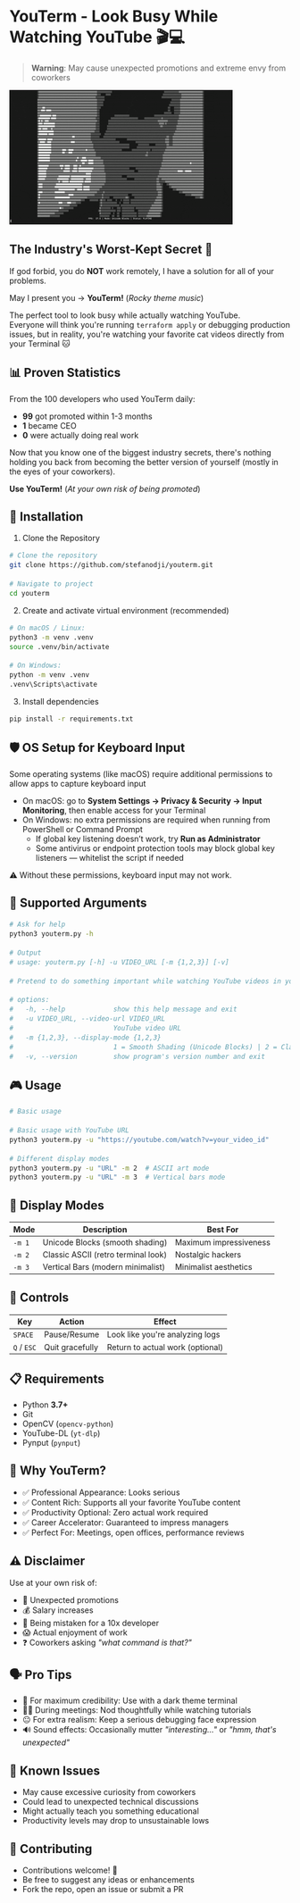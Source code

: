 # YouTerm - Look Busy While Watching YouTube 🎬💻

> **Warning**: May cause unexpected promotions and extreme envy from coworkers

![YouTerm in Action](assets/demo.gif)

## The Industry's Worst-Kept Secret 🤫

If god forbid, you do **NOT** work remotely, I have a solution for all of your problems.<br>

May I present you → **YouTerm!** (*Rocky theme music*)

The perfect tool to look busy while actually watching YouTube.<br>
Everyone will think you're running `terraform apply` or debugging production issues, but in reality, you're watching your favorite cat videos directly from your Terminal 🐱

## 📊 Proven Statistics

From the 100 developers who used YouTerm daily:
- **99** got promoted within 1-3 months  
- **1** became CEO
- **0** were actually doing real work

Now that you know one of the biggest industry secrets, there's nothing holding you back from becoming the better version of yourself (mostly in the eyes of your coworkers).

**Use YouTerm!** (*At your own risk of being promoted*)

## 🚀 Installation

1. Clone the Repository
```bash
# Clone the repository
git clone https://github.com/stefanodji/youterm.git

# Navigate to project
cd youterm
```

2. Create and activate virtual environment (recommended)
```bash
# On macOS / Linux:
python3 -m venv .venv
source .venv/bin/activate

# On Windows:
python -m venv .venv
.venv\Scripts\activate
```

3. Install dependencies

```bash
pip install -r requirements.txt
```

## 🛡️ OS Setup for Keyboard Input
Some operating systems (like macOS) require additional permissions to allow apps to capture keyboard input
- On macOS: go to **System Settings → Privacy & Security → Input Monitoring**, then enable access for your Terminal 
- On Windows: no extra permissions are required when running from PowerShell or Command Prompt  
  - If global key listening doesn’t work, try **Run as Administrator**
  - Some antivirus or endpoint protection tools may block global key listeners — whitelist the script if needed


⚠️ Without these permissions, keyboard input may not work.


## 📌 Supported Arguments

```bash
# Ask for help
python3 youterm.py -h

# Output
# usage: youterm.py [-h] -u VIDEO_URL [-m {1,2,3}] [-v]

# Pretend to do something important while watching YouTube videos in your Terminal.

# options:
#   -h, --help            show this help message and exit
#   -u VIDEO_URL, --video-url VIDEO_URL
#                         YouTube video URL
#   -m {1,2,3}, --display-mode {1,2,3}
#                         1 = Smooth Shading (Unicode Blocks) | 2 = Classic ASCII | 3 = Vertical Bars
#   -v, --version         show program's version number and exit
```

## 🎮 Usage
```bash
# Basic usage

# Basic usage with YouTube URL
python3 youterm.py -u "https://youtube.com/watch?v=your_video_id"

# Different display modes
python3 youterm.py -u "URL" -m 2  # ASCII art mode
python3 youterm.py -u "URL" -m 3  # Vertical bars mode
```

## 🎨 Display Modes

| Mode   | Description                          | Best For               |
|--------|--------------------------------------|------------------------|
| `-m 1` | Unicode Blocks (smooth shading)      | Maximum impressiveness |
| `-m 2` | Classic ASCII (retro terminal look)  | Nostalgic hackers      |
| `-m 3` | Vertical Bars (modern minimalist)    | Minimalist aesthetics  |



## 🎯 Controls

| Key       | Action         | Effect                                 |
|-----------|----------------|----------------------------------------|
| `SPACE`   | Pause/Resume   | Look like you're analyzing logs        |
| `Q` / `ESC` | Quit gracefully | Return to actual work (optional)    |


## 📋 Requirements  

- Python **3.7+**
- Git
- OpenCV (`opencv-python`)  
- YouTube-DL (`yt-dlp`)  
- Pynput (`pynput`)  



## 🤔 Why YouTerm?
- ✅ Professional Appearance: Looks serious
- ✅ Content Rich: Supports all your favorite YouTube content
- ✅ Productivity Optional: Zero actual work required
- ✅ Career Accelerator: Guaranteed to impress managers
- ✅ Perfect For: Meetings, open offices, performance reviews



## ⚠️ Disclaimer  

Use at your own risk of:  

- 🚀 Unexpected promotions  
- 💰 Salary increases  
- 🧠 Being mistaken for a 10x developer  
- 😱 Actual enjoyment of work  
- ❓ Coworkers asking *"what command is that?"*  



## 🗣️ Pro Tips  

- 🎨 For maximum credibility: Use with a dark theme terminal  
- 👨‍💻 During meetings: Nod thoughtfully while watching tutorials  
- 😐 For extra realism: Keep a serious debugging face expression  
- 🔊 Sound effects: Occasionally mutter *"interesting..."* or *"hmm, that's unexpected"*  


## 🐛 Known Issues
- May cause excessive curiosity from coworkers
- Could lead to unexpected technical discussions
- Might actually teach you something educational
- Productivity levels may drop to unsustainable lows


## 🤝 Contributing
- Contributions welcome! 🎉
- Be free to suggest any ideas or enhancements
- Fork the repo, open an issue or submit a PR